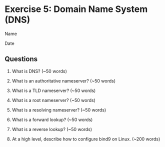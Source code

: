 Exercise 5: Domain Name System (DNS)
==========================

Name

Date

Questions
----------------

1. What is DNS? (~50 words)

2. What is an authoritative nameserver? (~50 words)

3. What is a TLD nameserver? (~50 words)

4. What is a root nameserver? (~50 words)

5. What is a resolving nameserver? (~50 words)

6. What is a forward lookup? (~50 words)

7. What is a reverse lookup? (~50 words)

8. At a high level, describe how to configure bind9 on Linux. (~200 words)
